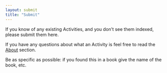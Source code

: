 ```yaml
---
layout: submit
title: "Submit"
---
```

If you know of any existing Activities, and you don’t see them indexed, please submit them here.

If you have any questions about what an Activity is feel free to read the [<u>About</u>](About) section.

Be as specific as possible: if you found this in a book give the name of the book, etc.
